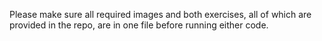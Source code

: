 Please make sure all required images and both exercises, all of which are provided in the repo, are in one file before running either code. 
